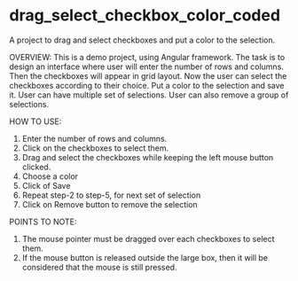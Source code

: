 # drag_select_checkbox_color_coded
A project to drag and select checkboxes and put a color to the selection.

OVERVIEW:
This is a demo project, using Angular framework. The task is to design an interface where user will enter the number of rows and columns. Then the checkboxes will appear in grid layout. Now the user can select the checkboxes according to their choice. Put a color to the selection and save it. User can have multiple set of selections. User can also remove a group of selections.

HOW TO USE:
1. Enter the number of rows and columns.
2. Click on the checkboxes to select them.
3. Drag and select the checkboxes while keeping the left mouse button clicked.
4. Choose a color
5. Click of Save
6. Repeat step-2 to step-5, for next set of selection
7. Click on Remove button to remove the selection

POINTS TO NOTE:
1. The mouse pointer must be dragged over each checkboxes to select them.
2. If the mouse button is released outside the large box, then it will be considered that the mouse is still pressed.